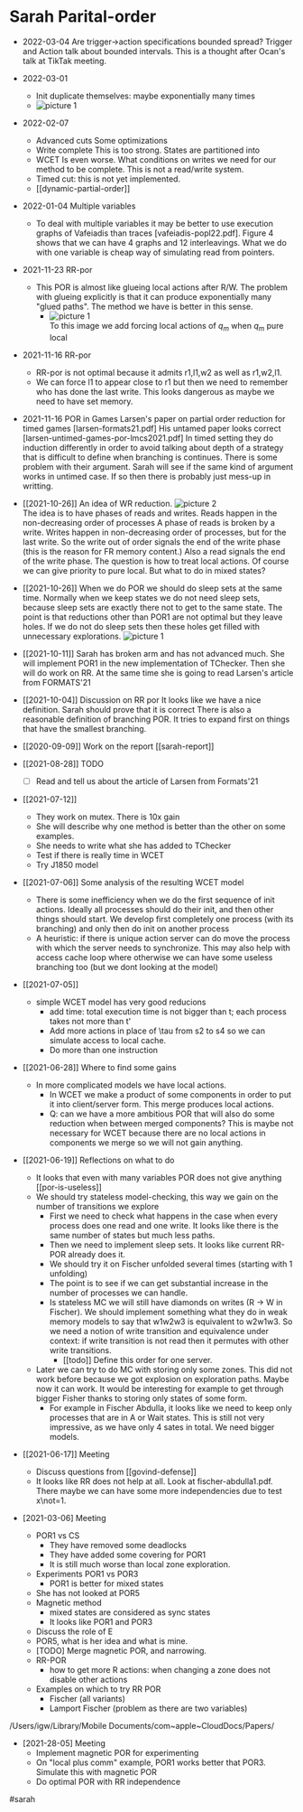 # Sarah Parital-order

- 2022-03-04
  Are trigger->action specifications bounded spread? Trigger and Action talk
  about bounded intervals. This is a thought after Ocan's talk at TikTak meeting. 

- 2022-03-01
  - Init duplicate themselves: maybe exponentially many times
  - ![picture 1](images/5b8cc8649450d94ee8fa158e8d32c5bfef497a9f2c76617e848c9d51a95ad594.png)  


- 2022-02-07 
  - Advanced cuts 
    Some optimizations
  - Write complete
    This is too strong. States are partitioned into 
  - WCET 
    Is even worse. What conditions on writes we need for our method to be
    complete. This is not a read/write system.
  - Timed cut: this is not yet implemented.
  - [[dynamic-partial-order]]


- 2022-01-04 Multiple variables
  - To deal with multiple variables it may be better to use execution graphs of
    Vafeiadis than traces [vafeiadis-popl22.pdf]. Figure 4 shows that we can
    have 4 graphs and 12 interleavings. What we do with one variable is cheap
    way of simulating read from pointers. 

- 2021-11-23 RR-por
  - This POR is almost like glueing local actions after R/W. The problem with
    glueing explicitly is that it can produce exponentially many "glued paths". 
    The method we have is better in this sense.
    - ![picture 1](images/bb9e76af842ec94f9e86d6c3aba82e2f997221ecaa66e99aa8831f6a29a05307.png)  
      To this image we add forcing local actions of $q_m$ when $q_m$ pure local 

- 2021-11-16 RR-por
  - RR-por is not optimal because it admits r1,l1,w2 as well as r1,w2,l1.
  - We can force l1 to appear close to r1 but then we need to remember who has
    done the last write. This looks dangerous as maybe we need to have set
    memory. 
  
- 2021-11-16 POR in Games
  Larsen's paper on partial order reduction for timed games
  [larsen-formats21.pdf] 
  His untamed paper looks correct [larsen-untimed-games-por-lmcs2021.pdf]
  In timed setting they do induction differently in order to avoid talking about
  depth of a strategy that is difficult to define when branching is continues.
  There is some problem with their argument. Sarah will see if the same kind of
  argument works in untimed case. If so then there is probably just mess-up in
  writting. 
* [[2021-10-26]]
  An idea of WR reduction.
  ![picture 2](images/3838c07b25828d8125feb48362916d13d89ac54479e1d8ecdf7c07d8ecc65c8d.png)  
  The idea is to have phases of reads and writes. 
  Reads happen in the non-decreasing order of processes
  A phase of reads is broken by a write.
  Writes happen in non-decreasing order of processes, but for the last write. 
  So the write out of order signals the end of the write phase (this is the
  reason for FR memory content.)
  Also a read signals the end of the write phase. 
  The question is how to treat local actions. 
  Of course we can give priority to pure local.
  But what to do in mixed states?
* [[2021-10-26]]
  When we do POR we should do sleep sets at the same time. 
  Normally when we keep states we do not need sleep sets, because sleep sets are
  exactly there not to get to the same state. 
  The point is that reductions other than POR1 are not optimal but they leave
  holes. 
  If we do not do sleep sets then these holes get filled with unnecessary
  explorations. 
  ![picture 1](images/9e2c918b5c38b21d26a7d9384117624990c0576a70ef161f351ce3444439a5a2.png)  

* [[2021-10-11]]
  Sarah has broken arm and has not advanced much. 
  She will implement POR1 in the new implementation of TChecker. 
  Then she will do work on RR.
  At the same time she is going to read Larsen's article from FORMATS'21
  
* [[2021-10-04]] Discussion on RR por
  It looks like we have a nice definition. Sarah should prove that it is correct
  There is also a reasonable definition of branching POR. It tries to expand
  first on things that have the smallest branching. 
* [[2020-09-09]] Work on the report
  [[sarah-report]]
  
* [[2021-08-28]] TODO
  - [ ] Read and tell us about the article of Larsen from Formats'21
   
* [[2021-07-12]] 
  * They work on mutex. There is 10x gain
  * She will describe why one method is better than the other on some examples.
  * She needs to write what she has added to TChecker
  * Test if there is really time in WCET
  * Try J1850 model
  
* [[2021-07-06]] Some analysis of the resulting WCET model
  * There is some inefficiency when we do the first sequence of init actions.
    Ideally all processes should do their init, and then other things should
    start. We develop first completely one process (with its branching) and only
    then do init on another process
  * A heuristic: if there is unique action server can do move the process with
    which the server needs to synchronize. This may also help with access cache
    loop where otherwise we can have some useless branching too (but we dont
    looking at the model)
* [[2021-07-05]]
  * simple WCET model has very good reducions
    * add time: total execution time is not bigger than t; each process takes
      not more than t'
    * Add more actions in place of \tau from s2 to s4 so we can simulate access
      to local cache.
    * Do more than one instruction

* [[2021-06-28]] Where to find some gains
  * In more complicated models we have local actions.
    * In WCET we make a product of some components in order to put it into
      client/server form. This merge produces local actions. 
    * Q: can we have a more ambitious POR that will also do some reduction when
      between merged components? This is maybe not necessary for WCET because
      there are no local actions in components we merge so we will not gain
      anything.

* [[2021-06-19]] Reflections on what to do 
  * It looks that even with many variables POR does not give anything [[por-is-useless]]
  * We should try stateless model-checking, this way we gain on the number of
    transitions we explore 
    * First we need to check what happens in the case when every process does
      one read and one write. It looks like there is the same number of states
      but much less paths.
    * Then we need to implement sleep sets. It looks like current RR-POR already
      does it. 
    * We should try it on Fischer unfolded several times (starting with 1 unfolding)
    * The point is to see if we can get substantial increase in the number of
      processes we can handle. 
    * Is stateless MC we will still have diamonds on writes (R -> W in Fischer).
      We should implement something what they do in weak memory models to say
      that w1w2w3 is equivalent to w2w1w3. So we need a notion of write
      transition and equivalence under context: if write transition is not read
      then it permutes with other write transitions. 
      * [[todo]] Define this order for one server.
  * Later we can try to do MC with storing only some zones. This did not work
    before because we got explosion on exploration paths. Maybe now it can work.
    It would be interesting for example to get through bigger Fisher thanks to
    storing only states of some form.
    * For example in Fischer Abdulla, it looks like we need to keep only
      processes that are in A or Wait states. This is still not very impressive,
      as we have only 4 sates in total. We need bigger models.  
  
* [[2021-06-17]] Meeting
  * Discuss questions from [[govind-defense]]
  * It looks like RR does not help at all. Look at fischer-abdulla1.pdf. There
    maybe we can have some more independencies due to test x\not=1.

* [2021-03-06] Meeting
  * POR1 vs CS
    * They have removed some deadlocks
    * They have added some covering for POR1
    * It is still much worse than local zone exploration.
  * Experiments POR1 vs POR3
    * POR1 is better for mixed states
  * She has not looked at POR5
  * Magnetic method
    * mixed states are considered as sync states
    * It looks like POR1 and POR3
  * Discuss the role of E
  * POR5, what is her idea and what is mine.
  * [TODO] Merge magnetic POR, and narrowing.
  * RR-POR
    * how to get more R actions: when changing a zone does not disable other actions
  * Examples on which to try RR POR
    * Fischer (all variants)
    * Lamport Fischer (problem as there are two variables)
  
/Users/igw/Library/Mobile Documents/com~apple~CloudDocs/Papers/
* [2021-28-05] Meeting
  * Implement magnetic POR for experimenting
  * On "local plus comm" example, POR1 works better that POR3. Simulate this
    with magnetic POR
  * Do optimal POR with RR independence

#sarah
